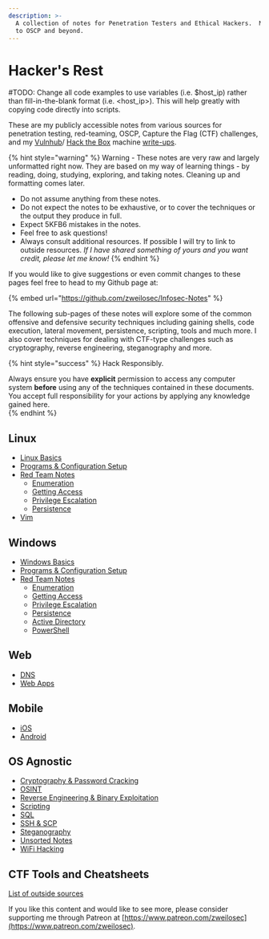 ```yaml
---
description: >-
  A collection of notes for Penetration Testers and Ethical Hackers.  My journey
  to OSCP and beyond.
---
```


# Hacker's Rest

\#TODO: Change all code examples to use variables \(i.e. $host\_ip\) rather than fill-in-the-blank format \(i.e. &lt;host\_ip&gt;\). This will help greatly with copying code directly into scripts.

These are my publicly accessible notes from various sources for penetration testing, red-teaming, OSCP, Capture the Flag \(CTF\) challenges, and my [Vulnhub](https://www.vulnhub.com/)/ [Hack the Box](https://hackthebox.eu) machine [write-ups](https://zweilosec.gitbook.io/htb-writeups/).

{% hint style="warning" %}
Warning - These notes are very raw and largely unformatted right now. They are based on my way of learning things - by reading, doing, studying, exploring, and taking notes. Cleaning up and formatting comes later.

* Do not assume anything from these notes.
* Do not expect the notes to be exhaustive, or to cover the techniques or the output they produce in full.
* Expect 5KFB6 mistakes in the notes.
* Feel free to ask questions!
* Always consult additional resources. If possible I will try to link to outside resources.  _If I have shared something of yours and you want credit, please let me know!_
{% endhint %}

If you would like to give suggestions or even commit changes to these pages feel free to head to my Github page at:

{% embed url="https://github.com/zweilosec/Infosec-Notes" %}

The following sub-pages of these notes will explore some of the common offensive and defensive security techniques including gaining shells, code execution, lateral movement, persistence, scripting, tools and much more.  I also cover techniques for dealing with CTF-type challenges such as cryptography, reverse engineering, steganography and more.

{% hint style="success" %}
Hack Responsibly.

Always ensure you have **explicit** permission to access any computer system **before** using any of the techniques contained in these documents.  You accept full responsibility for your actions by applying any knowledge gained here.  
{% endhint %}

## Linux

* [Linux Basics](linux-1/linux-basics.md)
* [Programs & Configuration Setup](linux-1/programs-and-configs-setup.md)
* [Red Team Notes](linux-1/linux/)
  * [Enumeration](linux-1/linux/enumeration.md)
  * [Getting Access](linux-1/linux/getting-access.md)
  * [Privilege Escalation](linux-1/linux/privilege-escalation.md)
  * [Persistence](linux-1/linux/persistance.md)
* [Vim](linux-1/vim.md)

## Windows

* [Windows Basics](windows-1/windows-basics.md)
* [Programs & Configuration Setup](windows-1/programs-and-configs-setup.md)
* [Red Team Notes](windows-1/windows/)
  * [Enumeration](windows-1/windows/enumeration.md)
  * [Getting Access](windows-1/windows/getting-access.md)
  * [Privilege Escalation](windows-1/windows/privilege-escalation.md)
  * [Persistence](windows-1/windows/persistence.md)
  * [Active Directory](windows-1/windows/active-directory.md)
  * [PowerShell](windows-1/powershell.md)

## Web

* [DNS](web/dns.md)
* [Web Apps](web/web-notes.md)

## Mobile

* [iOS](mobile/ios.md)
* [Android](mobile/android.md)

## OS Agnostic

* [Cryptography & Password Cracking](os-agnostic/password-cracking.md)
* [OSINT](os-agnostic/osint.md)
* [Reverse Engineering & Binary Exploitation](os-agnostic/reverse-engineering-and-binary-exploitation.md)
* [Scripting](os-agnostic/scripting.md)
* [SQL](os-agnostic/sql.md)
* [SSH & SCP](os-agnostic/ssh-and-scp.md)
* [Steganography](os-agnostic/steganography.md)
* [Unsorted Notes](untitled.md)
* [WiFi Hacking](os-agnostic/wifi.md)

## CTF Tools and Cheatsheets 

[List of outside sources](tools-cheatsheets.md)



If you like this content and would like to see more, please consider supporting me through Patreon at [https://www.patreon.com/zweilosec](https://www.patreon.com/zweilosec).


